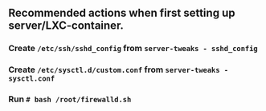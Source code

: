 ## Recommended actions when first setting up server/LXC-container.
### Create `/etc/ssh/sshd_config` from `server-tweaks - sshd_config`

### Create `/etc/sysctl.d/custom.conf` from `server-tweaks - sysctl.conf`

### Run `# bash /root/firewalld.sh`
